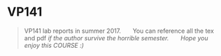 # VP141
> VP141 lab reports in summer 2017.  
  
  
> You can reference all the tex and pdf *if the author survive the horrible semester.*  
  
  
> *Hope you enjoy this COURSE :)*  
